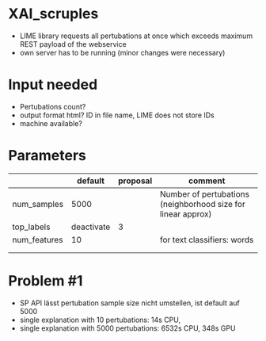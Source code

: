 # XAI_scruples

- LIME library requests all pertubations at once which exceeds maximum REST payload of the webservice
- own server has to be running (minor changes were necessary)


# Input needed
- Pertubations count?
- output format html? ID in file name, LIME does not store IDs
- machine available?

# Parameters
|              | default    | proposal | comment                                                      |
|--------------|------------|----------|--------------------------------------------------------------|
| num_samples  | 5000       |          | Number of pertubations (neighborhood size for linear approx) |
| top_labels   | deactivate | 3        |                                                              |
| num_features | 10         |          | for text classifiers: words                                  |
|              |            |          |                                                              |
|              |            |          |                                                              |


# Problem #1

- SP API lässt pertubation sample size nicht umstellen, ist default auf 5000
- single explanation with 10 pertubations: 14s CPU, 
- single explanation with 5000 pertubations: 6532s CPU, 348s GPU
